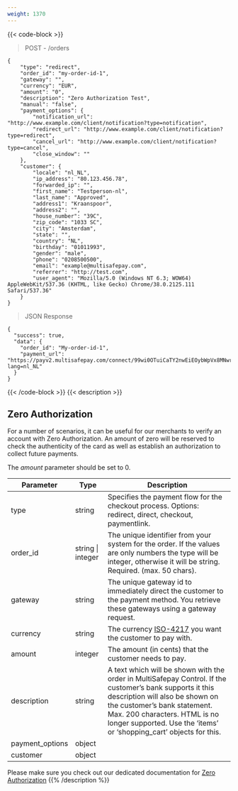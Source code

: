 ```yaml
---
weight: 1370
---
```

{{< code-block >}}
> POST - /orders

```shell
{
    "type": "redirect",
    "order_id": "my-order-id-1",
    "gateway": "",
    "currency": "EUR",
    "amount": "0",
    "description": "Zero Authorization Test",
    "manual": "false",
    "payment_options": {
        "notification_url": "http://www.example.com/client/notification?type=notification",
        "redirect_url": "http://www.example.com/client/notification?type=redirect",
        "cancel_url": "http://www.example.com/client/notification?type=cancel",
        "close_window": ""
    },
    "customer": {
        "locale": "nl_NL",
        "ip_address": "80.123.456.78",
        "forwarded_ip": "",
        "first_name": "Testperson-nl",
        "last_name": "Approved",
        "address1": "Kraanspoor",
        "address2": "",
        "house_number": "39C",
        "zip_code": "1033 SC",
        "city": "Amsterdam",
        "state": "",
        "country": "NL",
        "birthday": "01011993",
        "gender": "male",
        "phone": "0208500500",
        "email": "example@multisafepay.com",
        "referrer": "http://test.com",
        "user_agent": "Mozilla/5.0 (Windows NT 6.3; WOW64) AppleWebKit/537.36 (KHTML, like Gecko) Chrome/38.0.2125.111 Safari/537.36"
    }
}
```
> JSON Response


```shell
{
  "success": true,
  "data": {
    "order_id": "My-order-id-1",
    "payment_url": "https://payv2.multisafepay.com/connect/99wi0OTuiCaTY2nwEiEOybWpVx8MNwrJ75c/?lang=nl_NL"
  }
}
```
{{< /code-block >}}
{{< description >}}
## Zero Authorization

For a number of scenarios, it can be useful for our merchants to verify an account with Zero Authorization. An amount of zero will be reserved to check the authenticity of the card as well as establish an authorization to collect future payments. 

The _amount_ parameter should be set to 0.

| Parameter                      | Type      | Description |
|--------------------------------|-----------|-----------------------------------------------------------------------------------------|
|  type	|  string |    Specifies the payment flow for the checkout process. Options: redirect, direct, checkout, paymentlink. | 
|  order_id	|  string \| integer	|    The unique identifier from your system for the order. If the values are only numbers the type will be integer, otherwise it will be string. Required. (max. 50 chars).|
| gateway  |	string  |	The unique gateway id to immediately direct the customer to the payment method. You retrieve these gateways using a gateway request. | 
| currency   |	string	 |    The currency [ISO-4217](https://www.iso.org/iso-4217-currency-codes.html) you want the customer to pay with. | 
| amount | integer |   The amount (in cents) that the customer needs to pay.| 
| description   |	string	|    A text which will be shown with the order in MultiSafepay Control. If the customer’s bank supports it this description will also be shown on the customer’s bank statement. Max. 200 characters. HTML is no longer supported. Use the ‘items’ or ‘shopping_cart’ objects for this. | 
|  payment_options 	|   object	 | 
| customer	| object	 | 



Please make sure you check out our dedicated documentation for [Zero Authorization](/tools/zero-authorization/)
{{% /description %}}